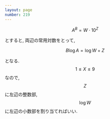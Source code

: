 ```yaml
---
layout: page
number: 219
---
```

$$
A^B = W \cdot 10^Z
$$

とすると, 両辺の常用対数をとって,

$$
B\log A = \log W + Z
$$

となる. $$ 1 \leq X \leq 9 $$ なので, $$ Z $$ に左辺の整数部, $$ \log W $$ に左辺の小数部を割り当てればいい.
